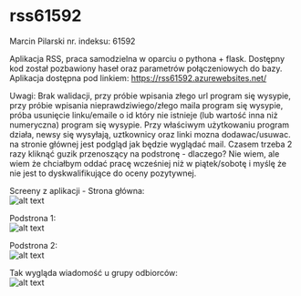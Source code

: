 # rss61592
Marcin Pilarski nr. indeksu: 61592

Aplikacja RSS, praca samodzielna w oparciu o pythona + flask.
Dostępny kod został pozbawiony haseł oraz parametrów połączeniowych do bazy.
Aplikacja dostępna pod linkiem: https://rss61592.azurewebsites.net/


Uwagi: Brak walidacji, przy próbie wpisania złego url program się wysypie, przy próbie wpisania nieprawdziwiego/złego maila program się wysypie, próba usunięcie linku/emaile o id który nie istnieje (lub wartość inna niż numeryczna) program się wysypie. Przy właściwym użytkowaniu program działa, newsy się wysyłają, uztkownicy oraz linki mozna dodawac/usuwac. na stronie głównej jest podgląd jak będzie wyglądać mail. Czasem trzeba 2 razy kliknąć guzik przenoszący na podstronę - dlaczego? Nie wiem, ale wiem że chciałbym oddać pracę wcześniej niż w piątek/sobotę i myślę że nie jest to dyskwalifikujące do oceny pozytywnej.

Screeny z aplikacji - 
Strona główna:  
![alt text](https://i.imgur.com/J0Lrr4z.png)

Podstrona 1:  
![alt text](https://i.imgur.com/ewzucgZ.png)

Podstrona 2:  
![alt text](https://i.imgur.com/9kZlCDu.png)

Tak wygląda wiadomość u grupy odbiorców:  
![alt text](https://i.imgur.com/poQhb0c.jpg)
